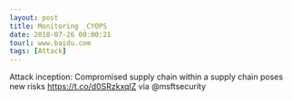 ```yaml
---
layout: post
title: Monitoring _CYOPS
date: 2018-07-26 00:00:21
tourl: www.baidu.com
tags: [Attack]
---
```

Attack inception: Compromised supply chain within a supply chain poses new risks https://t.co/d0SRzkxqIZ via @msftsecurity